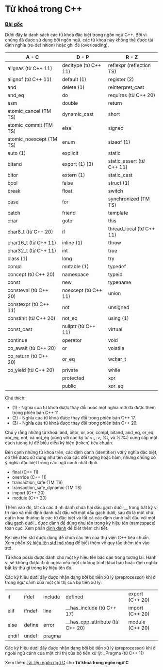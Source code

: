 # Từ khoá trong C++
### [Bài gốc](https://en.cppreference.com/w/cpp/keyword)

Dưới đây là danh sách các từ khoá đặc biệt trong ngôn ngữ C++. Bởi vì chúng đã được sử dụng bởi ngôn ngữ, các từ khoá này không thể được tái định nghĩa (re-definition) hoặc ghi đè (overloading).

|          A - C           |          D - P           |          R - Z           |
|--------------------------|--------------------------|--------------------------|
| alignas (từ C++ 11)      | decltype (từ C++ 11)     | reflexpr (reflection TS) |
| alignof (từ C++ 11)      | default (1)              | register (2)             |
| and                      | delete (1)               | reinterpret_cast         |
| and_eq                   | do                       | requires (từ C++ 20)     |
| asm                      | double                   | return                   |
| atomic_cancel (TM TS)    | dynamic_cast             | short                    |
| atomic_commit (TM TS)    | else                     | signed                   |
| atomic_noexcept (TM TS)  | enum                     | sizeof (1)               |
| auto (1)                 | explicit                 | static                   |
| bitand                   | export (1) (3)           | static_assert (từ C++ 11)|
| bitor                    | extern (1)               | static_cast              |
| bool                     | false                    | struct (1)               |
| break                    | float                    | switch                   |
| case                     | for                      | synchronized (TM TS)     |
| catch                    | friend                   | template                 |
| char                     | goto                     | this                     |
| char8_t (từ C++ 20)      | if                       | thread_local (từ C++ 11) |
| char16_t (từ C++ 11)     | inline (1)               | throw                    |
| char32_t (từ C++ 11)     | int                      | true                     |
| class (1)                | long                     | try                      |
| compl                    | mutable (1)              | typedef                  |
| concept (từ C++ 20)      | namespace                | typeid                   |
| const                    | new                      | typename                 |
| consteval (từ C++ 20)    | noexcept (từ C++ 11)     | union                    |
| constexpr (từ C++ 11)    | not                      | unsigned                 |
| constinit (từ C++ 20)    | not_eq                   | using (1)                |
| const_cast               | nullptr (từ C++ 11)      | virtual                  |
| continue                 | operator                 | void                     |
| co_await (từ C++ 20)     | or                       | volatile                 |
| co_return (từ C++ 20)    | or_eq                    | wchar_t                  |
| co_yield (từ C++ 20)     | private                  | while                    |
|                          | protected                | xor                      |
|                          | public                   | xor_eq                   |

Chú thích:
- (1) - Nghĩa của từ khoá được thay đổi hoặc một nghĩa mới đã được thêm trong phiên bản C++ 11.
- (2) - Nghĩa của từ khoá được thay đổi trong phiên bản C++ 17.
- (3) - Nghĩa của từ khoá được thay đổi trong phiên bản C++ 20.

Chú ý rằng những từ khoá: and, bitor, or, xor, compl, bitand, and_eq, or_eq, xor_eq, not, và not_eq (cùng với các ký tự <:, :>, %:, và %:%:) cung cấp một cách tương tự để biểu diễn ký hiệu (token) tiêu chuẩn.

Bên cạnh những từ khoá trên, các định danh (identifier) với ý nghĩa đặc biệt, có thể được sử dụng như tên của các đối tượng hoặc hàm, nhưng chúng có ý nghĩa đặc biệt trong các ngữ cảnh nhất định.
- final (C++ 11)
- override (C++ 11)
- transaction_safe (TM TS)
- transaction_safe_dynamic (TM TS)
- import (C++ 20)
- module (C++ 20) 

Thêm vào đó, tất cả các định danh chứa hai dấu gạch dưới __ trong bất kỳ vị trí nào và mỗi định danh bắt đầu với một dấu gạch dưới, sau đó là một chữ cái in hoa thường là các từ đặc biệt và tất cả các định danh bắt đầu với một dấu gạch dưới _ được dành để dùng như tên trong ký hiệu tên (namespace) toàn cục. Xem phần [định danh](https://en.cppreference.com/w/cpp/language/identifiers) để biết thêm chi tiết.

Ký hiệu tên std được dùng để chứa các tên của thư viện C++ tiêu chuẩn. Xem phần [Ký hiệu tên std mở rộng](https://en.cppreference.com/w/cpp/language/extending_std) để biết thêm về quy tắc thêm tên vào std.

Từ khoá posix được dành cho một ký hiệu tên bậc cao trong tương lai. Hành vi sẽ không được định nghĩa nếu một chương trình khai báo hoặc định nghĩa bất kỳ thứ gì trong ký hiệu tên đó.

Các ký hiệu dưới đây được nhận dạng bởi bộ tiền xử lý (preprocessor) khi ở trong ngữ cảnh của một chỉ thị của bộ tiền xử lý:

|       |        |         |                                 |                 |
|-------|--------|---------|---------------------------------|-----------------|
| if    | ifdef  | include | defined                         | export (C++ 20) |
| elif  | ifndef | line    | __has_include (từ C++ 17)       | import (C++ 20) |
| else  | define | error   | __has_cpp_attribute (từ C++ 20) | module (C++ 20) |
| endif | undef  | pragma  |                                 |                 |

Các ký hiệu dưới đây được nhận dạng bởi bộ tiền xử lý (preprocessor) khi ở ngoài ngữ cảnh của một chỉ thị của bộ tiền xử lý:
_Pragma (từ C++ 11)

Xem thêm [Tài liệu ngôn ngữ C](https://en.cppreference.com/w/c/keyword) cho **Từ khoá trong ngôn ngữ C**

